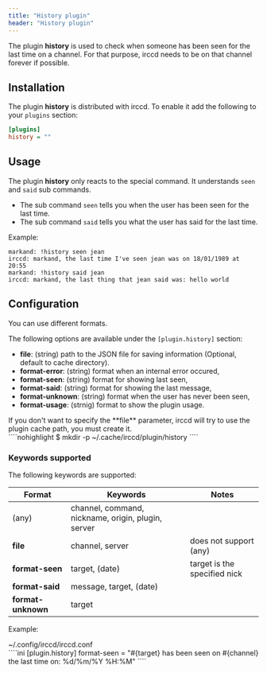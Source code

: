 ```yaml
---
title: "History plugin"
header: "History plugin"
---
```


The plugin **history** is used to check when someone has been seen for the last time on a channel. For that purpose,
irccd needs to be on that channel forever if possible.

## Installation

The plugin **history** is distributed with irccd. To enable it add the following to your `plugins` section:

````ini
[plugins]
history = ""
````

## Usage

The plugin **history** only reacts to the special command. It understands `seen` and `said` sub commands.

  - The sub command `seen` tells you when the user has been seen for the last time.
  - The sub command `said` tells you what the user has said for the last time.

Example:

````nohighlight
markand: !history seen jean
irccd: markand, the last time I've seen jean was on 18/01/1989 at 20:55
markand: !history said jean
irccd: markand, the last thing that jean said was: hello world
````

## Configuration

You can use different formats.

The following options are available under the `[plugin.history]` section:

  - **file**: (string) path to the JSON file for saving information (Optional, default to cache directory).
  - **format-error**: (string) format when an internal error occured,
  - **format-seen**: (string) format for showing last seen,
  - **format-said**: (string) format for showing the last message,
  - **format-unknown**: (string) format when the user has never been seen,
  - **format-usage**: (strnig) format to show the plugin usage.

<div class="panel panel-warning">
 <div class="panel-heading">If you don't want to specify the **file** parameter, irccd will try to use the plugin cache
 path, you must create it.</div>
 <div class="panel-body">
````nohighlight
$ mkdir -p ~/.cache/irccd/plugin/history
````
 </div>
</div>

### Keywords supported

The following keywords are supported:

| Format                  | Keywords                                           | Notes                           |
|-------------------------|----------------------------------------------------|---------------------------------|
| (any)                   | channel, command, nickname, origin, plugin, server |                                 |
| **file**                | channel, server                                    | does not support (any)          |
| **format-seen**         | target, (date)                                     | target is the specified nick    |
| **format-said**         | message, target, (date)                            |                                 |
| **format-unknown**      | target                                             |                                 |

Example:

<div class="panel panel-info">
 <div class="panel-heading">~/.config/irccd/irccd.conf</div>
 <div class="panel-body">
````ini
[plugin.history]
format-seen = "#{target} has been seen on #{channel} the last time on: %d/%m/%Y %H:%M"
````
 </div>
</div>
